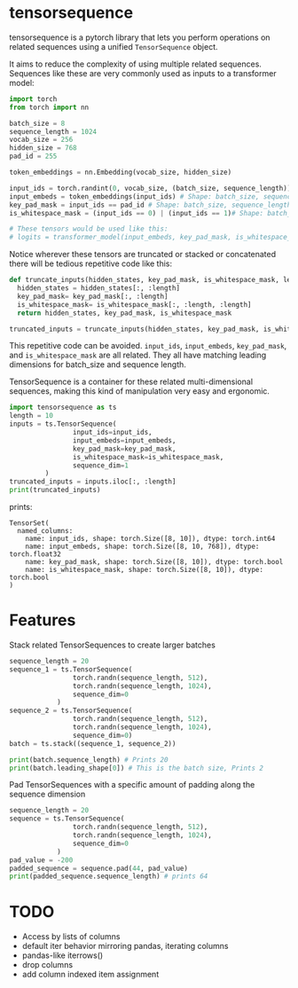 # tensorsequence

tensorsequence is a pytorch library that lets you perform operations on related sequences using a unified `TensorSequence` object.

It aims to reduce the complexity of using multiple related sequences. Sequences like these are very commonly used as inputs to a transformer model:
```python
import torch
from torch import nn

batch_size = 8
sequence_length = 1024
vocab_size = 256
hidden_size = 768
pad_id = 255

token_embeddings = nn.Embedding(vocab_size, hidden_size)

input_ids = torch.randint(0, vocab_size, (batch_size, sequence_length))
input_embeds = token_embeddings(input_ids) # Shape: batch_size, sequence_length, hidden_size
key_pad_mask = input_ids == pad_id # Shape: batch_size, sequence_length 
is_whitespace_mask = (input_ids == 0) | (input_ids == 1)# Shape: batch_size, sequence_length 

# These tensors would be used like this:
# logits = transformer_model(input_embeds, key_pad_mask, is_whitespace_mask)
```

Notice wherever these tensors are truncated or stacked or concatenated there will be tedious repetitive code like this:

```python
def truncate_inputs(hidden_states, key_pad_mask, is_whitespace_mask, length):
  hidden_states = hidden_states[:, :length]
  key_pad_mask= key_pad_mask[:, :length]
  is_whitespace_mask= is_whitespace_mask[:, :length, :length]
  return hidden_states, key_pad_mask, is_whitespace_mask

truncated_inputs = truncate_inputs(hidden_states, key_pad_mask, is_whitespace_mask, length=10)
```

This repetitive code can be avoided. `input_ids`, `input_embeds`, `key_pad_mask`, and `is_whitespace_mask` are all related.
They all have matching leading dimensions for batch_size and sequence length. 

TensorSequence is a container for these related multi-dimensional sequences, making this kind of manipulation very easy and ergonomic.

```python
import tensorsequence as ts
length = 10
inputs = ts.TensorSequence(
                input_ids=input_ids,
                input_embeds=input_embeds,
                key_pad_mask=key_pad_mask,
                is_whitespace_mask=is_whitespace_mask,
                sequence_dim=1
         )
truncated_inputs = inputs.iloc[:, :length]
print(truncated_inputs)
```

prints:
```
TensorSet(
  named_columns:
    name: input_ids, shape: torch.Size([8, 10]), dtype: torch.int64
    name: input_embeds, shape: torch.Size([8, 10, 768]), dtype: torch.float32
    name: key_pad_mask, shape: torch.Size([8, 10]), dtype: torch.bool
    name: is_whitespace_mask, shape: torch.Size([8, 10]), dtype: torch.bool
)
```


# Features

Stack related TensorSequences to create larger batches

```python
sequence_length = 20
sequence_1 = ts.TensorSequence(
                torch.randn(sequence_length, 512),
                torch.randn(sequence_length, 1024),
                sequence_dim=0
            )
sequence_2 = ts.TensorSequence(
                torch.randn(sequence_length, 512),
                torch.randn(sequence_length, 1024),
                sequence_dim=0)
batch = ts.stack((sequence_1, sequence_2))

print(batch.sequence_length) # Prints 20
print(batch.leading_shape[0]) # This is the batch size, Prints 2
```

Pad TensorSequences with a specific amount of padding along the sequence dimension
```python
sequence_length = 20
sequence = ts.TensorSequence(
                torch.randn(sequence_length, 512),
                torch.randn(sequence_length, 1024),
                sequence_dim=0
            )
pad_value = -200
padded_sequence = sequence.pad(44, pad_value)
print(padded_sequence.sequence_length) # prints 64
```

# TODO

* Access by lists of columns
* default iter behavior mirroring pandas, iterating columns
* pandas-like iterrows()
* drop columns
* add column indexed item assignment
